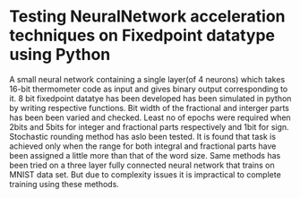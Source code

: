 # Testing NeuralNetwork acceleration techniques on Fixedpoint datatype using Python
A small neural network containing a single layer(of 4 neurons) which takes 16-bit thermometer code as input and gives binary output corresponding to it.
8 bit fixedpoint datatye has been developed has been simulated in python by writing respective functions. Bit width of the fractional and interger parts has been been varied and checked. Least no of epochs were required when 2bits and 5bits for integer and fractional parts respectively and 1bit for sign. Stochastic rounding method has aslo been tested. It is found that task is achieved only when the range for both integral and fractional parts have been assigned a little more than that of the word size. Same methods has been tried on a three layer fully connected neural network that trains on MNIST data set. But due to complexity issues it is impractical to complete training using these methods.   
